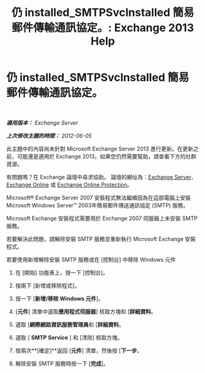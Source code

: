 ﻿---
title: '仍 installed_SMTPSvcInstalled 簡易郵件傳輸通訊協定。: Exchange 2013 Help'
TOCTitle: 仍 installed_SMTPSvcInstalled 簡易郵件傳輸通訊協定。
ms:assetid: f786a93c-876d-4f4e-adb6-4dfea3d820d1
ms:mtpsurl: https://technet.microsoft.com/zh-tw/library/ms.exch.setupreadiness.smtpsvcinstalled(v=EXCHG.150)
ms:contentKeyID: 50474618
ms.date: 05/21/2018
mtps_version: v=EXCHG.150
ms.translationtype: MT
---

# 仍 installed\_SMTPSvcInstalled 簡易郵件傳輸通訊協定。

 

_**適用版本：** Exchange Server_

_**上次修改主題的時間：** 2012-06-05_

此主題中的內容尚未針對 Microsoft Exchange Server 2013 進行更新。在更新之前，可能還是適用於 Exchange 2013。如果您仍然需要幫助，請查看下方的社群資源。

有問題嗎？在 Exchange 論壇中尋求協助。 論壇的網址為：[Exchange Server](https://go.microsoft.com/fwlink/p/?linkid=60612)、 [Exchange Online](https://go.microsoft.com/fwlink/p/?linkid=267542) 或 [Exchange Online Protection](https://go.microsoft.com/fwlink/p/?linkid=285351)。

Microsoft® Exchange Server 2007 安裝程式無法繼續因為在這部電腦上安裝 Microsoft Windows Server™ 2003年簡易郵件傳送通訊協定 (SMTP) 服務。

Microsoft Exchange 安裝程式需要用於 Exchange 2007 伺服器上未安裝 SMTP 服務。

若要解決此問題，請解除安裝 SMTP 服務並重新執行 Microsoft Exchange 安裝程式。

若要使用新增解除安裝 SMTP 服務或在 \[控制台\] 中移除 Windows 元件

1.  在 \[開始\] 功能表上，按一下 \[控制台\]。

2.  按兩下 \[新增或移除程式\]。

3.  按一下 \[**新增/移除 Windows 元件**\]。

4.  \[**元件**\] 清單中選取**應用程式伺服器**\] 核取方塊和 \[**詳細資料**。

5.  選取 \[**網際網路資訊服務管理員**和 \[**詳細資料**。

6.  選取 \[ **SMTP Service** \] 和 \[清除\] 核取方塊。

7.  按兩次**\[確定\]**返回 \[**元件**\] 清單，然後按 \[**下一步**。

8.  解除安裝 SMTP 服務時按一下 \[**完成**\]。

